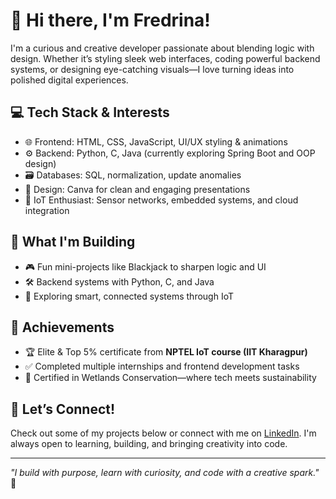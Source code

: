 # 👋 Hi there, I'm Fredrina!

I'm a curious and creative developer passionate about blending logic with design.
Whether it’s styling sleek web interfaces, coding powerful backend systems, or designing
eye-catching visuals—I love turning ideas into polished digital experiences.

## 💻 Tech Stack & Interests

- 🌐 Frontend: HTML, CSS, JavaScript, UI/UX styling & animations
- ⚙️ Backend: Python, C, Java (currently exploring Spring Boot and OOP design)
- 🗃️ Databases: SQL, normalization, update anomalies
- 🎨 Design: Canva for clean and engaging presentations
- 📡 IoT Enthusiast: Sensor networks, embedded systems, and cloud integration

## 🚀 What I'm Building

- 🎮 Fun mini-projects like Blackjack to sharpen logic and UI
- 🛠️ Backend systems with Python, C, and Java
- 🌱 Exploring smart, connected systems through IoT

## 🏅 Achievements

- 🏆 Elite & Top 5% certificate from **NPTEL IoT course (IIT Kharagpur)**
- ✅ Completed multiple internships and frontend development tasks
- 🌿 Certified in Wetlands Conservation—where tech meets sustainability

## 🌟 Let’s Connect!

Check out some of my projects below or connect with me on [LinkedIn](www.linkedin.com/in/fredrina-saldanha-b512852a2).
I'm always open to learning, building, and bringing creativity into code.

---

_"I build with purpose, learn with curiosity, and code with a creative spark."_ 🚀

